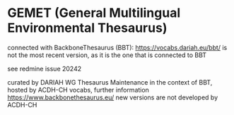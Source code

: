 # GEMET (General Multilingual Environmental Thesaurus)

connected with BackboneThesaurus (BBT): https://vocabs.dariah.eu/bbt/
is not the most recent version, as it is the one that is connected to BBT

see redmine issue 20242

curated by DARIAH WG Thesaurus Maintenance in the context of BBT, hosted by ACDH-CH vocabs, further information https://www.backbonethesaurus.eu/
new versions are not developed by ACDH-CH

